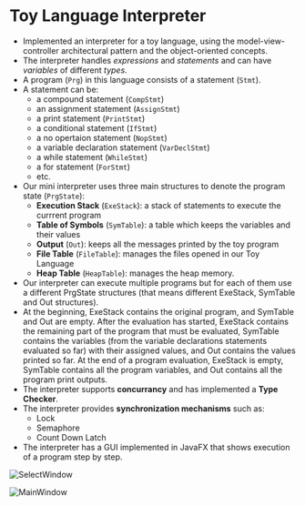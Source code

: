 # Toy Language Interpreter
 * Implemented an interpreter for a toy language, using the model-view-controller architectural pattern and the object-oriented 
concepts.
 * The interpreter handles *expressions* and *statements* and can have *variables* of different *types*.
 * A program (`Prg`) in this language consists of a statement (`Stmt`).
 * A statement can be:
    - a compound statement (`CompStmt`)
    - an assignment statement (`AssignStmt`)
    - a print statement (`PrintStmt`)
    - a conditional statement (`IfStmt`)
    - a no opertaion statement (`NopStmt`) 
    - a variable declaration statement (`VarDeclStmt`)
    - a while statement (`WhileStmt`)
    - a for statement (`ForStmt`)
    - etc.
 * Our mini interpreter uses three main structures to denote the program state (`PrgState`):
    - **Execution Stack** (`ExeStack`): a stack of statements to execute the currrent program
    - **Table of Symbols** (`SymTable`): a table which keeps the variables and their values
    - **Output** (`Out`): keeps all the messages printed by the toy program
    - **File Table** (`FileTable`): manages the files opened in our Toy Language
    - **Heap Table** (`HeapTable`): manages the heap memory.
 * Our interpreter can execute multiple programs but for each of them use a different PrgState structures (that means different ExeStack, SymTable and Out structures).
 * At the beginning, ExeStack contains the original program, and SymTable and Out are empty. After the evaluation has started, ExeStack contains the remaining part of the program that must be evaluated, SymTable contains the variables (from the variable declarations statements evaluated so far) with their assigned values, and Out contains the values printed so far. At the end of a program evaluation, ExeStack is empty, SymTable contains all the program variables, and Out contains all the program print outputs.
 * The interpreter supports **concurrancy** and has implemented a **Type Checker**.
 * The interpreter provides **synchronization mechanisms** such as:
   - Lock
   - Semaphore
   - Count Down Latch
 * The interpreter has a GUI implemented in JavaFX that shows execution of a program step by step.

![SelectWindow](https://user-images.githubusercontent.com/72136776/158454135-ad71e5fb-cd22-4b21-a91e-a7e89f5b1eef.png)

 ![MainWindow](https://user-images.githubusercontent.com/72136776/158454161-9f599f12-9888-4805-a852-66f7e33ca60c.png)

